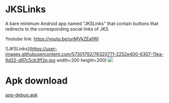 # JKSLinks
A bare minimum Android app named "JKSLinks" that contain buttons that redirects to the corresponding social links of JKS.

Youtube link: https://youtu.be/unMVkZEafWI

![JKSLinks](https://user-images.githubusercontent.com/57301792/76320771-2252e400-6307-11ea-9d32-d97c5cb3ff2e.jpg width=200 height=200)
![](src/JKSLinks.gif)

# **Apk download**
[app-debug.apk](src/app-debug.apk?raw=true)
